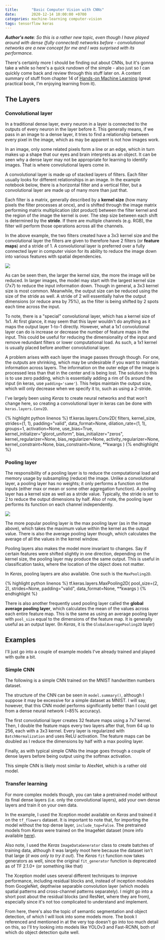```yaml
---
title:      "Basic Computer Vision with CNNs"
date:       2020-12-14 10:00:00 +0700
categories: machine-learning computer-vision
tags: tensorflow keras
---
```

___Author's note__: So this is a rather new topic, even though I have played around with dense (fully connected) networks before - convolutional networks are a new concept for me and I was surprised with its performance._

There's certainly more I should be finding out about CNNs, but it's gonna take a while so here's a quick rundown of the simple - also just so I can quickly come back and review through this stuff later on. A content summary of stuff from chapter 14 of [Hands-on Machine Learning](https://github.com/ageron/handson-ml2) (great practical book, I'm enjoying learning from it).

## The Layers

### Convolutional layer

In a traditional dense layer, every neuron in a layer is connected to the outputs of every neuron in the layer before it.
This generally means, if we pass in an image to a dense layer, it tries to find a relationship between every pixel in the image, which as may be apparent is not how images work.

In an image, only some related pixels form a line or an edge, which in turn makes up a shape that our eyes and brain interprets as an object. It can be seen why a dense layer may not be appropriate for learning to identify images. That is where convolutional layers come in.

A convolutional layer is made up of stacked layers of filters. Each filter usually looks for different relationships in an image. In the example notebook below, there is a horizontal filter and a vertical filter, but a convolutional layer are made up of many more than just that.

<script src="https://gist.github.com/keptsecret/077e37e5e79ada29cc109ef48e14db23.js"></script>

Each filter is a matrix, generally described by a __kernel size__ (how many pixels the filter processes at once), and is shifted through the image matrix performing matrix multiplication (dot product) between the filter kernel and the region of the image the kernel is over. The step size between each shift is determined by the __stride__. If there are multiple channels (e.g. RGB), the filter will perform those operations across all the channels.

In the above example, the two filters created have a 3x3 kernel size and the convolutional layer the filters are given to therefore have 2 filters (or __feature maps__) and a stride of 1.
A convolutional layer is preferred over a fully connected layer in computer vision for its ability to reduce the image down into various features with spatial dependencies.

<img src="https://miro.medium.com/max/1356/1*-OM6jQTMNACDX2vAh_lvMQ.png">

As can be seen then, the larger the kernel size, the more the image will be reduced. In larger images, the model may start with the largest kernel size (7x7) to reduce the input information down. Though in general, a 3x3 kernel size is most common.
Meanwhile, the output size can be reduced using the size of the stride as well. A stride of 2 will essentially halve the output dimensions (or reduce area by 75%), as the filter is being shifted by 2 spots each time across the input.

To note, there is a "special" convolutional layer, which has a kernel size of 1x1. At first glance, it may seem that this layer wouldn't do anything as it maps the output layer 1-to-1 directly.
However, what a 1x1 convolutional layer can do is increase or decrease the number of feature maps in the input. This could be useful for reducing the dimensionality of the input and remove redundant filters or lower computational load. As such, a 1x1 kernel is usually placed before another convolutional layer.

A problem arises with each layer the image passes through though. For one, the outputs are shrinking, which may be undesirable if you want to maintain information across layers. The information on the outer edge of the image is processed less than that in the center and is being lost. The solution to this is to use zero padding, which is essentially adding a rim of 0s around the input (in keras, use `padding='same'`). This helps maintain the output size, which will only decrease when we specify it to, such as using a 2-stride.

I've largely been using _Keras_ to create neural networks and that won't change here, so creating a convolutional layer in keras can be done with `keras.layers.Conv2D`.

{% highlight python linenos %}
tf.keras.layers.Conv2D(
    filters,
    kernel_size,
    strides=(1, 1),
    padding="valid",
    data_format=None,
    dilation_rate=(1, 1),
    groups=1,
    activation=None,
    use_bias=True,
    kernel_initializer="glorot_uniform",
    bias_initializer="zeros",
    kernel_regularizer=None,
    bias_regularizer=None,
    activity_regularizer=None,
    kernel_constraint=None,
    bias_constraint=None,
    **kwargs
)
{% endhighlight %}

### Pooling layer

The responsibility of a pooling layer is to reduce the computational load and memory usage by subsampling (reduce) the image.
Unlike a convolutional layer, a pooling layer has no weights; it only performs a function on the inputs (either max or mean or some other aggregation function).
A pooling layer has a kernel size as well as a stride value. Typically, the stride is set to 2 to reduce the output dimensions by half.
Also of note, the pooling layer performs its function on each channel independently.

<img src="https://miro.medium.com/max/847/1*FHPUtGrVP6fRmVHDn3A7Rw.png">

The more popular pooling layer is the max pooling layer (as in the image above), which takes the maximum value within the kernel as the output value. There is also the average pooling layer though, which calculates the average of all the values in the kernel window.

Pooling layers also makes the model more invariant to changes. Say if certain features were shifted slightly in one direction, depending on the kernel size, the pooling layer may produce the same output. This is useful in classification tasks, where the location of the object does not matter.

In _Keras_, pooling layers are also available. One such is the `MaxPooling2D`.

{% highlight python linenos %}
tf.keras.layers.MaxPooling2D(
    pool_size=(2, 2), strides=None, padding="valid", data_format=None, **kwargs
)
{% endhighlight %}

There is also another frequently used pooling layer called the __global average pooling layer__, which calculates the mean of the values across each entire feature map. This is the same as using an average pooling layer with `pool_size` equal to the dimensions of the feature map. It is generally useful as an output layer. (In _Keras_, it is the `GlobalAveragePooling2D` layer)

## Examples

I'll just go into a couple of example models I've already trained and played with quite a bit.

### Simple CNN

The following is a simple CNN trained on the MNIST handwritten numbers dataset.

The structure of the CNN can be seen in `model.summary()`, although I suppose it may be excessive for a simple dataset as MNIST.
I will say, however, that this CNN model performs significantly better than I could get from a dense neural network (~85% accuracy).

The first convolutional layer creates 32 feature maps using a 7x7 kernel. Then, I double the feature maps every two layers after that, from 64 up to 256, each with a 3x3 kernel.
Every layer is regularized with `BatchNormalization` and uses ReLU activation. The feature maps can be doubled as I reduce the dimensions by half with a max pooling layer.

Finally, as with typical simple CNNs the image goes through a couple of dense layers before being output using the softmax activation.

<script src="https://gist.github.com/keptsecret/8061ac4cf51809e34bd98bc3f32859c2.js"></script>

This simple CNN is likely most similar to AlexNet, which is a rather old model.

### Transfer learning

For more complex models though, you can take a pretrained model without its final dense layers (i.e. only the convolutional layers), add your own dense layers and train it on your own data.

In the example, I used the Xception model available on _Keras_ and trained it on the `tf_flowers` dataset.
It is important to note that, for importing the model without the top dense layer, `include_top=False`. The pretrained models from _Keras_ were trained on the ImageNet dataset (more info available [here](https://keras.io/api/applications/)).

Also note, I used the _Keras_ `ImageDataGenerator` class to create batches of training data, although it was largely moot here because the dataset isn't that large (_it was only to try it out_). The _Keras_ `fit` function now takes generators as well, since the original `fit_generator` function is deprecated as of TF 2.1.0+ (or something like that)

<script src="https://gist.github.com/keptsecret/4d5b824085f26ff96032ce8e1301df87.js" style="height:1000px"></script>

The Xception model uses several different techniques to improve performance, including residual blocks and, instead of inception modules from GoogleNet, depthwise separable convolution layer (which models spatial patterns and cross-channel patterns separately).
I might go into a short post about the residual blocks (and ResNet, where they are from), especially since it's not too complicated to understand and implement.

From here, there's also the topic of semantic segmentation and object detection, of which I will look into some models more. The book I referenced and mentioned in at the very top doesn't go into too much detail on this, so I'll try looking into models like YOLOv3 and Fast-RCNN, both of which do object detection quite well.
